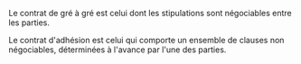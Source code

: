 Le contrat de gré à gré est celui dont les stipulations sont négociables entre les parties.


Le contrat d'adhésion est celui qui comporte un ensemble de clauses non négociables, déterminées à l'avance par l'une des parties.


